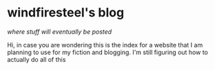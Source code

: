   # windfiresteel's blog
*where stuff will eventually be posted*

  Hi, in case you are wondering this is the index for a website that I am planning to use for my fiction and blogging. I'm still figuring out how to actually do all of this
